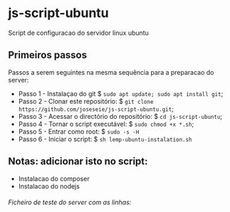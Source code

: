 # js-script-ubuntu
Script de configuracao do servidor linux ubuntu

## Primeiros passos

Passos a serem seguintes na mesma sequência para a preparacao do server:

* Passo 1 - Instalaçao do git
$ `sudo apt update; sudo apt install git`;
* Passo 2 - Clonar este repositório:
$ `git clone https://github.com/joseseie/js-script-ubuntu.git`;
* Passo 3 - Acessar o directório do repositório:
$ `cd js-script-ubuntu`;
* Passo 4 - Tornar o script executável:
$ `sudo chmod +x *.sh`;
* Passo 5 - Entrar como root:
$ `sudo -s -H`
* Passo 6 - Iniciar o script:
$ `sh lemp-ubuntu-instalation.sh`



## Notas: adicionar isto no script:

* Instalacao do composer
* Instalacao do nodejs

###### Ficheiro de teste do server com as linhas:

<?php
echo 'Php in the server is good';
echo phpinfo();
?>
